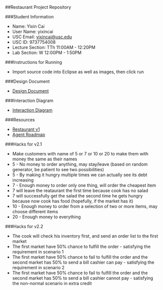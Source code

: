 ##Restaurant Project Repository

###Student Information
  + Name: Yixin Cai
  + User Name: yixincai
  + USC Email: yixincai@usc.edu
  + USC ID: 9737754008
  + Lecture Section: TTh 11:00AM - 12:20PM
  + Lab Section: W 12:00PM - 1:50PM

###Instructions for Running
  + Import source code into Eclipse as well as images, then click run

###Design Document
  + [Design Document](DesignDoc.pdf)

###Interaction Diagram
  + [Interaction Diagram](InteractionDiagram.jpeg)

###Resources
  + [Restaurant v1](http://www-scf.usc.edu/~csci201/readings/restaurant-v1.html)
  + [Agent Roadmap](http://www-scf.usc.edu/~csci201/readings/agent-roadmap.html)

###Hacks for v2.1
  + Make customers with name of 5 or 7 or 10 or 20 to make them with money the same as their names
  + 5 - No money to order anything, may stay/leave (based on random generator, be patient to see two possibilities)
  + 5 - By making it hungry multiple times we can actually see its debt increasing
  + 7 - Enough money to order only one thing, will order the cheapest item
  + 7 will leave the reataurant the first time because cook has no salad
  + 7 will successfully get the salad the second time he gets hungry because now cook has food (hopefully, if the market has it)
  + 10 - Enough money to order from a selection of two or more items, may choose different items
  + 20 - Enough money to everything

###Hacks for v2.2
  + The cook will check his inventory first, and send an order list to the first market
  + The first market have 50% chance to fulfill the order - satisfying the requirement in scenario 1
  + The first market have 50% chance to fail to fulfill the order and the second market has 50% to send a bill cashier can pay - satisfying the requirement in scenario 2
  + The first market have 50% chance to fail to fulfill the order and the second market has 50% to send a bill cashier cannot pay - satisfying the non-normal scenario in extra credit